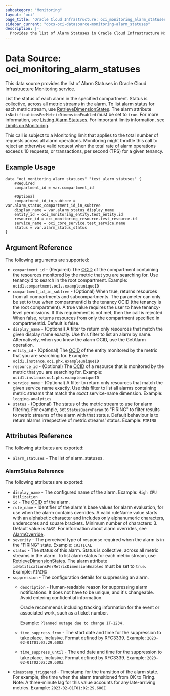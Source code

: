 ```yaml
---
subcategory: "Monitoring"
layout: "oci"
page_title: "Oracle Cloud Infrastructure: oci_monitoring_alarm_statuses"
sidebar_current: "docs-oci-datasource-monitoring-alarm_statuses"
description: |-
  Provides the list of Alarm Statuses in Oracle Cloud Infrastructure Monitoring service
---
```


# Data Source: oci_monitoring_alarm_statuses
This data source provides the list of Alarm Statuses in Oracle Cloud Infrastructure Monitoring service.

List the status of each alarm in the specified compartment.
Status is collective, across all metric streams in the alarm.
To list alarm status for each metric stream, use [RetrieveDimensionStates](https://docs.cloud.oracle.com/iaas/api/#/en/monitoring/latest/AlarmDimensionStatesCollection/RetrieveDimensionStates).
The alarm attribute `isNotificationsPerMetricDimensionEnabled` must be set to `true`.
For more information, see
[Listing Alarm Statuses](https://docs.cloud.oracle.com/iaas/Content/Monitoring/Tasks/list-alarm-status.htm).
For important limits information, see
[Limits on Monitoring](https://docs.cloud.oracle.com/iaas/Content/Monitoring/Concepts/monitoringoverview.htm#limits).

This call is subject to a Monitoring limit that applies to the total number of requests across all alarm operations.
Monitoring might throttle this call to reject an otherwise valid request when the total rate of alarm operations exceeds 10 requests,
or transactions, per second (TPS) for a given tenancy.


## Example Usage

```hcl
data "oci_monitoring_alarm_statuses" "test_alarm_statuses" {
	#Required
	compartment_id = var.compartment_id

	#Optional
	compartment_id_in_subtree = var.alarm_status_compartment_id_in_subtree
	display_name = var.alarm_status_display_name
	entity_id = oci_monitoring_entity.test_entity.id
	resource_id = oci_monitoring_resource.test_resource.id
	service_name = oci_core_service.test_service.name
	status = var.alarm_status_status
}
```

## Argument Reference

The following arguments are supported:

* `compartment_id` - (Required) The [OCID](https://docs.cloud.oracle.com/iaas/Content/General/Concepts/identifiers.htm) of the compartment containing the resources monitored by the metric that you are searching for. Use tenancyId to search in the root compartment.  Example: `ocid1.compartment.oc1..exampleuniqueID` 
* `compartment_id_in_subtree` - (Optional) When true, returns resources from all compartments and subcompartments. The parameter can only be set to true when compartmentId is the tenancy OCID (the tenancy is the root compartment). A true value requires the user to have tenancy-level permissions. If this requirement is not met, then the call is rejected. When false, returns resources from only the compartment specified in compartmentId. Default is false. 
* `display_name` - (Optional) A filter to return only resources that match the given display name exactly. Use this filter to list an alarm by name. Alternatively, when you know the alarm OCID, use the GetAlarm operation. 
* `entity_id` - (Optional) The [OCID](https://docs.cloud.oracle.com/iaas/Content/General/Concepts/identifiers.htm) of the entity monitored by the metric that you are searching for.  Example: `ocid1.instance.oc1.phx.exampleuniqueID` 
* `resource_id` - (Optional) The [OCID](https://docs.cloud.oracle.com/iaas/Content/General/Concepts/identifiers.htm) of a resource that is monitored by the metric that you are searching for.  Example: `ocid1.instance.oc1.phx.exampleuniqueID` 
* `service_name` - (Optional) A filter to return only resources that match the given service name exactly. Use this filter to list all alarms containing metric streams that match the *exact* service-name dimension.  Example: `logging-analytics` 
* `status` - (Optional) The status of the metric stream to use for alarm filtering. For example, set `StatusQueryParam` to "FIRING" to filter results to metric streams of the alarm with that status. Default behaviour is to return alarms irrespective of metric streams' status.  Example: `FIRING` 


## Attributes Reference

The following attributes are exported:

* `alarm_statuses` - The list of alarm_statuses.

### AlarmStatus Reference

The following attributes are exported:

* `display_name` - The configured name of the alarm.  Example: `High CPU Utilization` 
* `id` - The [OCID](https://docs.cloud.oracle.com/iaas/Content/General/Concepts/identifiers.htm) of the alarm. 
* `rule_name` - Identifier of the alarm's base values for alarm evaluation, for use when the alarm contains overrides.  A valid ruleName value starts with an alphabetic character and includes only alphanumeric characters, underscores and square brackets.  Minimum number of characters: 3. Default value is `BASE`. For information about alarm overrides, see [AlarmOverride](https://docs.cloud.oracle.com/iaas/api/#/en/monitoring/latest/datatypes/AlarmOverride). 
* `severity` - The perceived type of response required when the alarm is in the "FIRING" state.  Example: `CRITICAL` 
* `status` - The status of this alarm. Status is collective, across all metric streams in the alarm. To list alarm status for each metric stream, use [RetrieveDimensionStates](https://docs.cloud.oracle.com/iaas/api/#/en/monitoring/latest/AlarmDimensionStatesCollection/RetrieveDimensionStates). The alarm attribute `isNotificationsPerMetricDimensionEnabled` must be set to `true`. Example: `FIRING` 
* `suppression` - The configuration details for suppressing an alarm. 
	* `description` - Human-readable reason for suppressing alarm notifications. It does not have to be unique, and it's changeable. Avoid entering confidential information.

		Oracle recommends including tracking information for the event or associated work, such as a ticket number.

		Example: `Planned outage due to change IT-1234.` 
	* `time_suppress_from` - The start date and time for the suppression to take place, inclusive. Format defined by RFC3339.  Example: `2023-02-01T01:02:29.600Z` 
	* `time_suppress_until` - The end date and time for the suppression to take place, inclusive. Format defined by RFC3339.  Example: `2023-02-01T02:02:29.600Z` 
* `timestamp_triggered` - Timestamp for the transition of the alarm state. For example, the time when the alarm transitioned from OK to Firing. Note: A three-minute lag for this value accounts for any late-arriving metrics.  Example: `2023-02-01T01:02:29.600Z` 


